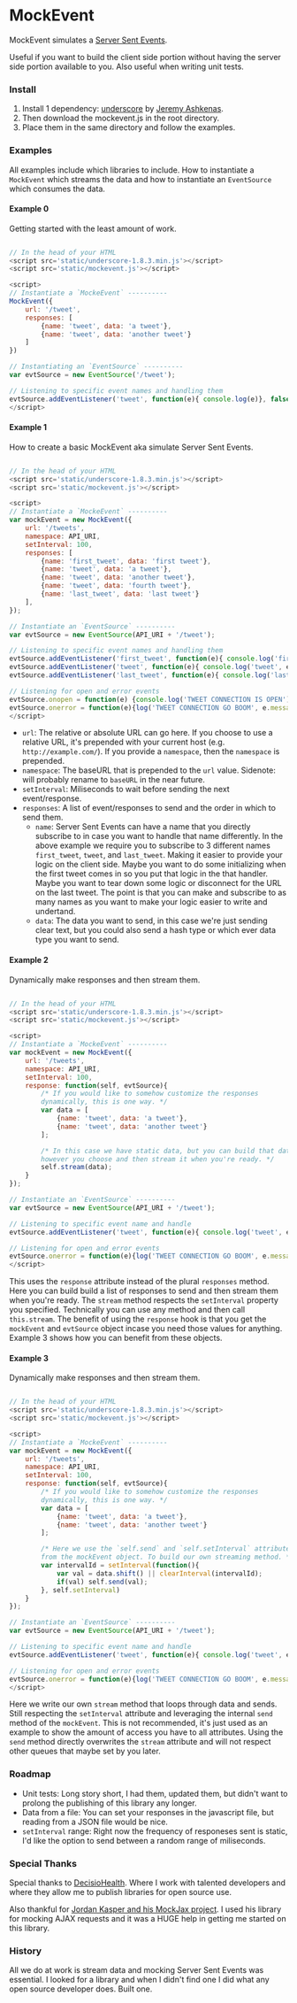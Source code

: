 
# MockEvent

MockEvent simulates a [Server Sent Events](https://developer.mozilla.org/en-US/docs/Web/API/Server-sent_events).

Useful if you want to build the client side portion without having the server side portion available to you. Also useful when writing unit tests.

### Install

1. Install 1 dependency: [underscore](https://github.com/jashkenas/underscore/releases/tag/1.8.3) by [Jeremy Ashkenas](https://github.com/jashkenas).
2. Then download the mockevent.js in the root directory.
3. Place them in the same directory and follow the examples.

### Examples

All examples include which libraries to include. How to instantiate a `MockEvent` which streams the data and how to instantiate an `EventSource` which consumes the data.


#### Example 0

Getting started with the least amount of work.
```javascript

// In the head of your HTML
<script src='static/underscore-1.8.3.min.js'></script>
<script src='static/mockevent.js'></script>

<script>
// Instantiate a `MockeEvent` ----------
MockEvent({
    url: '/tweet',
    responses: [
        {name: 'tweet', data: 'a tweet'},
        {name: 'tweet', data: 'another tweet'}
    ]
})

// Instantiating an `EventSource` ----------
var evtSource = new EventSource('/tweet');

// Listening to specific event names and handling them
evtSource.addEventListener('tweet', function(e){ console.log(e)}, false);
</script>
```


#### Example 1

How to create a basic MockEvent aka simulate Server Sent Events.
```javascript

// In the head of your HTML
<script src='static/underscore-1.8.3.min.js'></script>
<script src='static/mockevent.js'></script>

<script>
// Instantiate a `MockeEvent` ----------
var mockEvent = new MockEvent({
    url: '/tweets',
    namespace: API_URI,
    setInterval: 100,
    responses: [
        {name: 'first_tweet', data: 'first tweet'},
        {name: 'tweet', data: 'a tweet'},
        {name: 'tweet', data: 'another tweet'},
        {name: 'tweet', data: 'fourth tweet'},
        {name: 'last_tweet', data: 'last tweet'}
    ],
});

// Instantiate an `EventSource` ----------
var evtSource = new EventSource(API_URI + '/tweet');

// Listening to specific event names and handling them
evtSource.addEventListener('first_tweet', function(e){ console.log('first tweet', e)}, false);
evtSource.addEventListener('tweet', function(e){ console.log('tweet', e)}, false);
evtSource.addEventListener('last_tweet', function(e){ console.log('last tweet', e)}, false);

// Listening for open and error events
evtSource.onopen = function(e) {console.log('TWEET CONNECTION IS OPEN')}
evtSource.onerror = function(e){log('TWEET CONNECTION GO BOOM', e.message)};
</script>
```

* `url`: The relative or absolute URL can go here.  If you choose to use a relative URL, it's prepended with your current host (e.g. `http://example.com/`). If you provide a `namespace`, then the `namespace` is prepended.
* `namespace`: The baseURL that is prepended to the `url` value. Sidenote: will probably rename to `baseURL` in the near future.
* `setInterval`: Miliseconds to wait before sending the next event/response.
* `responses`: A list of event/responses to send and the order in which to send them.
    - `name`: Server Sent Events can have a name that you directly subscribe to in case you want to handle that name differently. In the above example we require you to subscribe to 3 different names `first_tweet`, `tweet`, and `last_tweet`.  Making it easier to provide your logic on the client side.  Maybe you want to do some initializing when the first tweet comes in so you put that logic in the that handler.  Maybe you want to tear down some logic or disconnect for the URL on the last tweet. The point is that you can make and subscribe to as many names as you want to make your logic easier to write and undertand.
    - `data`: The data you want to send, in this case we're just sending clear text, but you could also send a hash type or which ever data type you want to send.


#### Example 2

Dynamically make responses and then stream them.
```javascript

// In the head of your HTML
<script src='static/underscore-1.8.3.min.js'></script>
<script src='static/mockevent.js'></script>

<script>
// Instantiate a `MockeEvent` ----------
var mockEvent = new MockEvent({
    url: '/tweets',
    namespace: API_URI,
    setInterval: 100,
    response: function(self, evtSource){
        /* If you would like to somehow customize the responses
        dynamically, this is one way. */
        var data = [
            {name: 'tweet', data: 'a tweet'},
            {name: 'tweet', data: 'another tweet'}
        ];

        /* In this case we have static data, but you can build that data
        however you choose and then stream it when you're ready. */
        self.stream(data);
    }
});

// Instantiate an `EventSource` ----------
var evtSource = new EventSource(API_URI + '/tweet');

// Listening to specific event name and handle
evtSource.addEventListener('tweet', function(e){ console.log('tweet', e)}, false);

// Listening for open and error events
evtSource.onerror = function(e){log('TWEET CONNECTION GO BOOM', e.message)};
</script>
```

This uses the `response` attribute instead of the plural `responses` method.  Here you can build build a list of responses to send and then stream them when you're ready.  The `stream` method respects the `setInterval` property you specified.  Technically you can use any method and then call `this.stream`. The benefit of using the `response` hook is that you get the `mockEvent` and `evtSource` object incase you need those values for anything.  Example 3 shows how you can benefit from these objects.

#### Example 3

Dynamically make responses and then stream them.
```javascript

// In the head of your HTML
<script src='static/underscore-1.8.3.min.js'></script>
<script src='static/mockevent.js'></script>

<script>
// Instantiate a `MockeEvent` ----------
var mockEvent = new MockEvent({
    url: '/tweets',
    namespace: API_URI,
    setInterval: 100,
    response: function(self, evtSource){
        /* If you would like to somehow customize the responses
        dynamically, this is one way. */
        var data = [
            {name: 'tweet', data: 'a tweet'},
            {name: 'tweet', data: 'another tweet'}
        ];

        /* Here we use the `self.send` and `self.setInterval` attributes
        from the mockEvent object. To build our own streaming method. */
        var intervalId = setInterval(function(){
            var val = data.shift() || clearInterval(intervalId);
            if(val) self.send(val);
        }, self.setInterval)
    }
});

// Instantiate an `EventSource` ----------
var evtSource = new EventSource(API_URI + '/tweet');

// Listening to specific event name and handle
evtSource.addEventListener('tweet', function(e){ console.log('tweet', e)}, false);

// Listening for open and error events
evtSource.onerror = function(e){log('TWEET CONNECTION GO BOOM', e.message)};
</script>
```

Here we write our own `stream` method that loops through data and sends.  Still respecting the `setInterval` attribute and leveraging the internal `send` method of the `mockEvent`.  This is not recommended, it's just used as an example to show the amount of access you have to all attributes.  Using the `send` method directly overwrites the `stream` attribute and will not respect other queues that maybe set by you later.

### Roadmap

* Unit tests: Long story short, I had them, updated them, but didn't want to prolong the publishing of this library any longer.
* Data from a file: You can set your responses in the javascript file, but reading from a JSON file would be nice.
* `setInterval` range: Right now the frequency of responeses sent is static, I'd like the option to send between a random range of miliseconds.

### Special Thanks

Special thanks to [DecisioHealth](http://decisiohealth.com).  Where I work with talented developers and where they allow me to publish libraries for open source use.

Also thankful for [Jordan Kasper and his MockJax project](https://github.com/jakerella/jquery-mockjax). I used his library for mocking AJAX requests and it was a HUGE help in getting me started on this library.

### History

All we do at work is stream data and mocking Server Sent Events was essential.  I looked for a library and when I didn't find one I did what any open source developer does. Built one.